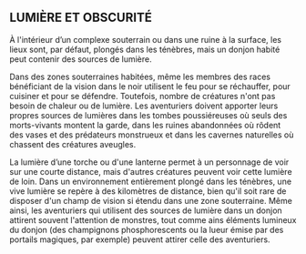 ## LUMIÈRE ET OBSCURITÉ


À l'intérieur d’un complexe souterrain ou dans une ruine à la
surface, les lieux sont, par défaut, plongés dans les ténèbres,
mais un donjon habité peut contenir des sources de lumière.

Dans des zones souterraines habitées, même les membres
des races bénéficiant de la vision dans le noir utilisent le
feu pour se réchauffer, pour cuisiner et pour se défendre.
Toutefois, nombre de créatures n'ont pas besoin de chaleur
ou de lumière. Les aventuriers doivent apporter leurs
propres sources de lumières dans les tombes poussiéreuses
où seuls des morts-vivants montent la garde, dans les
ruines abandonnées où rôdent des vases et des prédateurs
monstrueux et dans les cavernes naturelles où chassent des
créatures aveugles.

La lumière d’une torche ou d'une lanterne permet à un
personnage de voir sur une courte distance, mais d'autres
créatures peuvent voir cette lumière de loin. Dans un
environnement entièrement plongé dans les ténèbres, une
vive lumière se repère à des kilomètres de distance, bien
qu'il soit rare de disposer d'un champ de vision si étendu
dans une zone souterraine. Même ainsi, les aventuriers
qui utilisent des sources de lumière dans un donjon
attirent souvent l'attention de monstres, tout comme
ains éléments lumineux du donjon (des champignons
phosphorescents ou la lueur émise par des portails
magiques, par exemple) peuvent attirer celle des aventuriers.
